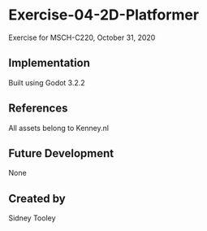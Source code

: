 # Exercise-04-2D-Platformer
Exercise for MSCH-C220,  October 31, 2020


## Implementation
Built using Godot 3.2.2

## References
All assets belong to Kenney.nl

## Future Development
None

## Created by 
Sidney Tooley
